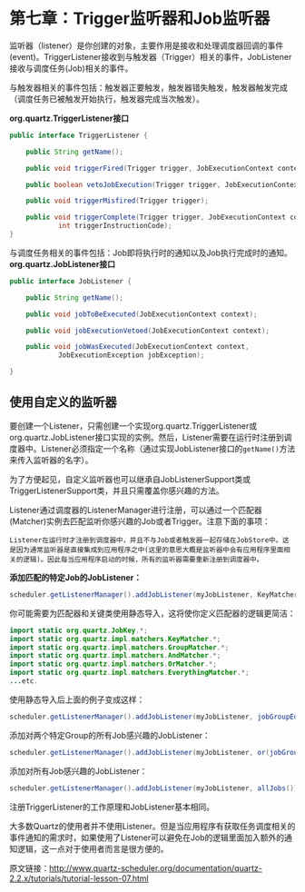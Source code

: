 # 第七章：Trigger监听器和Job监听器
监听器（listener）是你创建的对象，主要作用是接收和处理调度器回调的事件(event)。TriggerListener接收到与触发器（Trigger）相关的事件，JobListener接收与调度任务(Job)相关的事件。

与触发器相关的事件包括：触发器正要触发，触发器错失触发，触发器触发完成（调度任务已被触发开始执行，触发器完成当次触发）。

**org.quartz.TriggerListener接口**
```java
public interface TriggerListener {

    public String getName();

    public void triggerFired(Trigger trigger, JobExecutionContext context);

    public boolean vetoJobExecution(Trigger trigger, JobExecutionContext context);

    public void triggerMisfired(Trigger trigger);

    public void triggerComplete(Trigger trigger, JobExecutionContext context,
            int triggerInstructionCode);
}
```
与调度任务相关的事件包括：Job即将执行时的通知以及Job执行完成时的通知。
**org.quartz.JobListener接口**
```java
public interface JobListener {

    public String getName();

    public void jobToBeExecuted(JobExecutionContext context);

    public void jobExecutionVetoed(JobExecutionContext context);

    public void jobWasExecuted(JobExecutionContext context,
            JobExecutionException jobException);

}
```

## 使用自定义的监听器
要创建一个Listener，只需创建一个实现org.quartz.TriggerListener或org.quartz.JobListener接口实现的实例。然后，Listener需要在运行时注册到调度器中。Listener必须指定一个名称（通过实现JobListener接口的`getName()`方法来传入监听器的名字）。

为了方便起见，自定义监听器也可以继承自JobListenerSupport类或TriggerListenerSupport类，并且只需覆盖你感兴趣的方法。

Listener通过调度器的ListenerManager进行注册，可以通过一个匹配器(Matcher)实例去匹配监听你感兴趣的Job或者Trigger。注意下面的事项：
```
Listener在运行时才注册到调度器中，并且不与Job或者触发器一起存储在JobStore中。这是因为通常监听器是直接集成到应用程序之中(这里的意思大概是监听器中会有应用程序里面相关的逻辑)。因此每当应用程序启动的时候，所有的监听器需要重新注册到调度器中。
```

**添加匹配的特定Job的JobListener：**
```java
scheduler.getListenerManager().addJobListener(myJobListener, KeyMatcher.jobKeyEquals(new JobKey("myJobName", "myJobGroup")));
```
你可能需要为匹配器和关键类使用静态导入，这将使你定义匹配器的逻辑更简洁：
```java
import static org.quartz.JobKey.*;
import static org.quartz.impl.matchers.KeyMatcher.*;
import static org.quartz.impl.matchers.GroupMatcher.*;
import static org.quartz.impl.matchers.AndMatcher.*;
import static org.quartz.impl.matchers.OrMatcher.*;
import static org.quartz.impl.matchers.EverythingMatcher.*;
...etc.
```
使用静态导入后上面的例子变成这样：
```java
scheduler.getListenerManager().addJobListener(myJobListener, jobGroupEquals("myJobGroup"));
```
添加对两个特定Group的所有Job感兴趣的JobListener：
```java
scheduler.getListenerManager().addJobListener(myJobListener, or(jobGroupEquals("myJobGroup"), jobGroupEquals("yourGroup")));
```
添加对所有Job感兴趣的JobListener：
```java
scheduler.getListenerManager().addJobListener(myJobListener, allJobs());
```
注册TriggerListener的工作原理和JobListener基本相同。

大多数Quartz的使用者并不使用Listener。但是当应用程序有获取任务调度相关的事件通知的需求时，如果使用了Listener可以避免在Job的逻辑里面加入额外的通知逻辑，这一点对于使用者而言是很方便的。

原文链接：http://www.quartz-scheduler.org/documentation/quartz-2.2.x/tutorials/tutorial-lesson-07.html
